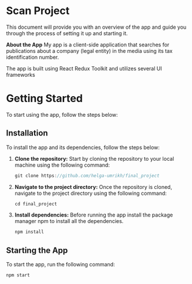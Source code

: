 # Scan Project

This document will provide you with an overview of the app and guide you through the process of setting it up and starting it.

**About the App** 
My app is a client-side application that searches for publications about a company (legal entity) in the media using its tax identification number.

The app is built using React Redux Toolkit and utilizes several UI frameworks

# Getting Started
To start using the app, follow the steps below:

## Installation
To install the app and its dependencies, follow the steps below:
1.  **Clone the repository:** 
	Start by cloning the repository to your local machine using the following command:
	```cpp
	git clone https://github.com/helga-umrikh/final_project
	```
2.  **Navigate to the project directory:**
	Once the repository is cloned, navigate to the project directory using the following command:
	```cpp
	cd final_project
	```
3. **Install dependencies:**
	Before running the app install the package manager npm to install all the dependencies. 
	```cpp
	npm install
	```
	
## Starting the App

To start the app, run the following command:
```cpp
npm start
```